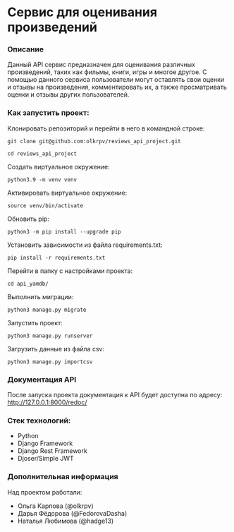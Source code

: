 # Сервис для оценивания произведений

### Описание
Данный API сервис предназначен для оценивания различных произведений, таких как фильмы, книги, игры и многое другое. С помощью данного сервиса пользователи могут оставлять свои оценки и отзывы на произведения, комментировать их, а также просматривать оценки и отзывы других пользователей.


### Как запустить проект:

Клонировать репозиторий и перейти в него в командной строке:

```
git clone git@github.com:olkrpv/reviews_api_project.git
```

```
cd reviews_api_project
```

Cоздать виртуальное окружение:

```
python3.9 -m venv venv
```

Активировать виртуальное окружение:
```
source venv/bin/activate
```

Обновить pip:

```
python3 -m pip install --upgrade pip
```

Установить зависимости из файла requirements.txt:

```
pip install -r requirements.txt
```
Перейти в папку с настройками проекта:

```
cd api_yamdb/
```

Выполнить миграции:

```
python3 manage.py migrate
```

Запустить проект:

```
python3 manage.py runserver
```

Загрузить данные из файла csv:

```
python3 manage.py importcsv
```

### Документация API

После запуска проекта документация к API будет доступна по адресу:
http://127.0.0.1:8000/redoc/

### Стек технологий:
- Python
- Django Framework
- Django Rest Framework
- Djoser/Simple JWT

### Дополнительная информация
Над проектом работали:
- Ольга Карпова (@olkrpv)
- Дарья Фёдорова (@FedorovaDasha)
- Наталья Любимова (@hadge13)
